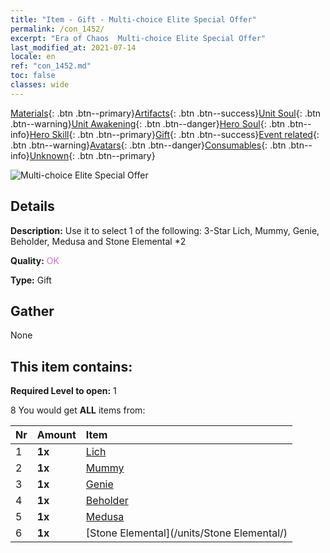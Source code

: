 ```yaml
---
title: "Item - Gift - Multi-choice Elite Special Offer"
permalink: /con_1452/
excerpt: "Era of Chaos  Multi-choice Elite Special Offer"
last_modified_at: 2021-07-14
locale: en
ref: "con_1452.md"
toc: false
classes: wide
---
```

 [Materials](/Items/){: .btn .btn--primary}[Artifacts](/Items/Artifacts/){: .btn .btn--success}[Unit Soul](/Items/UnitSoul/){: .btn .btn--warning}[Unit Awakening](/Items/UnitAwakening/){: .btn .btn--danger}[Hero Soul](/Items/HeroSoul/){: .btn .btn--info}[Hero Skill](/Items/HeroSkill/){: .btn .btn--primary}[Gift](/Items/Gift/){: .btn .btn--success}[Event related](/Items/Events/){: .btn .btn--warning}[Avatars](/Items/Avatars/){: .btn .btn--danger}[Consumables](/Items/Consumables/){: .btn .btn--info}[Unknown](/Items/Unknown/){: .btn .btn--primary}

 ![Multi-choice Elite Special Offer](/images/t/i_907066.png)

## Details
 **Description:** Use it to select 1 of the following: 3-Star Lich, Mummy, Genie, Beholder, Medusa and Stone Elemental *2

 **Quality:** <span style="color: #DA70D6">OK</span>

 **Type:** Gift

## Gather

  None

## This item contains:

 **Required Level to open:** 1

 8 You would get **ALL** items  from:

  | Nr | Amount |     Item    |
  |:---|:-------|:------------|
  | 1 |  **1x** | [Lich](/units/Lich/) |  | 
  | 2 |  **1x** | [Mummy](/units/Mummy/) |  | 
  | 3 |  **1x** | [Genie](/units/Genie/) |  | 
  | 4 |  **1x** | [Beholder](/units/Beholder/) |  | 
  | 5 |  **1x** | [Medusa](/units/Medusa/) |  | 
  | 6 |  **1x** | [Stone Elemental](/units/Stone Elemental/) |  | 
